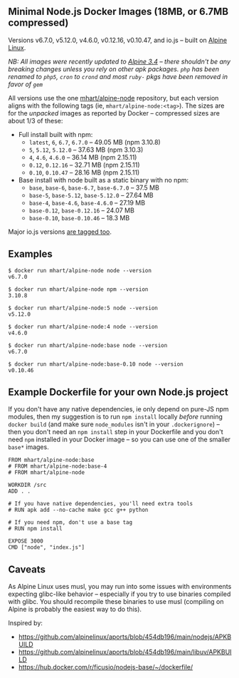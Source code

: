 Minimal Node.js Docker Images (18MB, or 6.7MB compressed)
---------------------------------------------------------

Versions v6.7.0, v5.12.0, v4.6.0, v0.12.16, v0.10.47, and io.js –
built on [Alpine Linux](https://alpinelinux.org/).

*NB: All images were recently updated to [Alpine 3.4](https://alpinelinux.org/posts/Alpine-3.4.0-released.html) –
there shouldn't be any breaking changes unless you rely on other apk packages. `php` has been
renamed to `php5`, `cron` to `crond` and most `ruby-` pkgs have been removed in favor of `gem`*

All versions use the one [mhart/alpine-node](https://hub.docker.com/r/mhart/alpine-node/) repository,
but each version aligns with the following tags (ie, `mhart/alpine-node:<tag>`). The sizes are for the
*unpacked* images as reported by Docker – compressed sizes are about 1/3 of these:

- Full install built with npm:
  - `latest`, `6`, `6.7`, `6.7.0` – 49.05 MB (npm 3.10.8)
  - `5`, `5.12`, `5.12.0` – 37.63 MB (npm 3.10.3)
  - `4`, `4.6`, `4.6.0` – 36.14 MB (npm 2.15.11)
  - `0.12`, `0.12.16` – 32.71 MB (npm 2.15.11)
  - `0.10`, `0.10.47` – 28.16 MB (npm 2.15.11)
- Base install with node built as a static binary with no npm:
  - `base`, `base-6`, `base-6.7`, `base-6.7.0` – 37.5 MB
  - `base-5`, `base-5.12`, `base-5.12.0` – 27.64 MB
  - `base-4`, `base-4.6`, `base-4.6.0` – 27.19 MB
  - `base-0.12`, `base-0.12.16` – 24.07 MB
  - `base-0.10`, `base-0.10.46` – 18.3 MB

Major io.js versions [are tagged too](https://hub.docker.com/r/mhart/alpine-node/tags/).

Examples
--------

    $ docker run mhart/alpine-node node --version
    v6.7.0

    $ docker run mhart/alpine-node npm --version
    3.10.8

    $ docker run mhart/alpine-node:5 node --version
    v5.12.0

    $ docker run mhart/alpine-node:4 node --version
    v4.6.0

    $ docker run mhart/alpine-node:base node --version
    v6.7.0

    $ docker run mhart/alpine-node:base-0.10 node --version
    v0.10.46

Example Dockerfile for your own Node.js project
-----------------------------------------------

If you don't have any native dependencies, ie only depend on pure-JS npm
modules, then my suggestion is to run `npm install` locally *before* running
`docker build` (and make sure `node_modules` isn't in your `.dockerignore`) –
then you don't need an `npm install` step in your Dockerfile and you don't need
`npm` installed in your Docker image – so you can use one of the smaller
`base*` images.

    FROM mhart/alpine-node:base
    # FROM mhart/alpine-node:base-4
    # FROM mhart/alpine-node

    WORKDIR /src
    ADD . .

    # If you have native dependencies, you'll need extra tools
    # RUN apk add --no-cache make gcc g++ python

    # If you need npm, don't use a base tag
    # RUN npm install

    EXPOSE 3000
    CMD ["node", "index.js"]

Caveats
-------

As Alpine Linux uses musl, you may run into some issues with environments
expecting glibc-like behavior – especially if you try to use binaries compiled
with glibc. You should recompile these binaries to use musl (compiling on
Alpine is probably the easiest way to do this).

Inspired by:

- https://github.com/alpinelinux/aports/blob/454db196/main/nodejs/APKBUILD
- https://github.com/alpinelinux/aports/blob/454db196/main/libuv/APKBUILD
- https://hub.docker.com/r/ficusio/nodejs-base/~/dockerfile/
